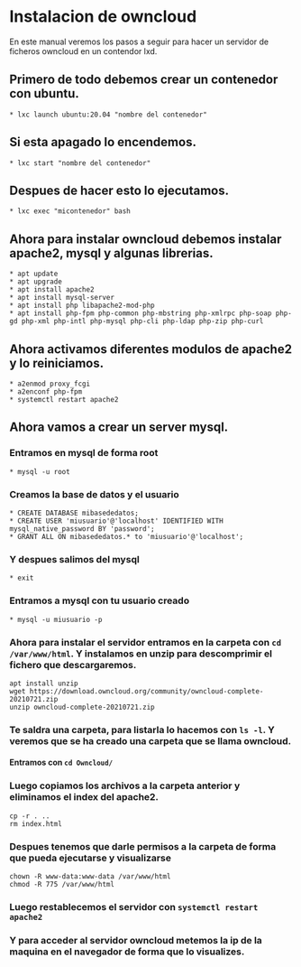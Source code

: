 # Instalacion de owncloud

En este manual veremos los pasos a seguir para hacer un servidor de ficheros owncloud en un contendor lxd.

## Primero de todo debemos crear un contenedor con ubuntu.
~~~
* lxc launch ubuntu:20.04 "nombre del contenedor"
~~~
## Si esta apagado lo encendemos.
~~~
* lxc start "nombre del contenedor"
~~~
## Despues de hacer esto lo ejecutamos.
~~~
* lxc exec "micontenedor" bash
~~~
## Ahora para instalar owncloud debemos instalar apache2, mysql y algunas librerias.
~~~
* apt update
* apt upgrade
* apt install apache2
* apt install mysql-server
* apt install php libapache2-mod-php
* apt install php-fpm php-common php-mbstring php-xmlrpc php-soap php-gd php-xml php-intl php-mysql php-cli php-ldap php-zip php-curl
~~~

## Ahora activamos diferentes modulos de apache2 y lo reiniciamos.
~~~
* a2enmod proxy_fcgi
* a2enconf php-fpm
* systemctl restart apache2
~~~
## Ahora vamos a crear un server mysql.

###   Entramos en mysql de forma root
~~~
* mysql -u root
~~~
###   Creamos la base de datos y el usuario
~~~~
* CREATE DATABASE mibasededatos;
* CREATE USER 'miusuario'@'localhost' IDENTIFIED WITH mysql_native_password BY 'password';
* GRANT ALL ON mibasededatos.* to 'miusuario'@'localhost';
~~~~
### Y despues salimos del mysql
~~~
* exit
~~~
### Entramos a mysql con tu usuario creado
~~~
* mysql -u miusuario -p
~~~
### Ahora para instalar el servidor entramos en la carpeta con `cd /var/www/html`. Y instalamos en unzip para descomprimir el fichero que descargaremos.
~~~
apt install unzip
wget https://download.owncloud.org/community/owncloud-complete-20210721.zip
unzip owncloud-complete-20210721.zip
~~~

### Te saldra una carpeta, para listarla lo hacemos con `ls -l`. Y veremos que se ha creado una carpeta que se llama owncloud.

#### Entramos con `cd Owncloud/`
### Luego copiamos los archivos a la carpeta anterior y eliminamos el index del apache2.
~~~
cp -r . ..
rm index.html
~~~
### Despues tenemos que darle permisos a la carpeta de forma que pueda ejecutarse y visualizarse
~~~
chown -R www-data:www-data /var/www/html
chmod -R 775 /var/www/html
~~~

### Luego restablecemos el servidor con `systemctl restart apache2`
### Y para acceder al servidor owncloud metemos la ip de la maquina en el navegador de forma que lo visualizes.

